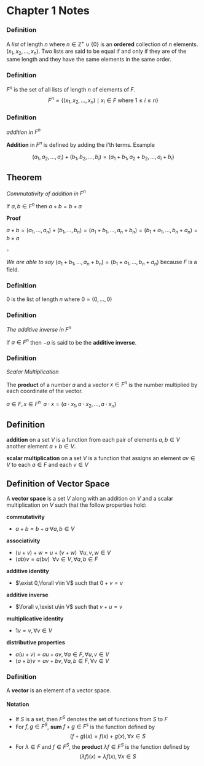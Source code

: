 # Chapter 1 Notes


### Definition 
A _list_ of length $n$ where $n \in \mathbb{Z}^+ \cup\{0 \}$ is an **ordered** collection of $n$ elements. $(x_1,x_2,...,x_n)$. Two lists are said to be equal if and only if they are of the same length and they have the same elements in the same order.

### Definition 

$F^n$ is the set of all lists of length $n$ of elements of $F$.
$$F^n=\{(x_1,x_2,...,x_n) \mid x_i \in F \text{ where } 1\leq i\leq n\}$$

### Definition 
_addition in_ $F^n$

**Addition** in $F^n$ is defined by adding the i'th terms. Example 

$$(a_1,a_2,...,a_i)+(b_1,b_2,...,b_i)=(a_1+b_1,a_2+b_2,...,a_i+b_i)$$

## Theorem
_Commutativity of addition in_ $F^n$

If $a,b \in F^n$ then $a+b=b+a$

**Proof**

$a+b=(a_1,...,a_n)+(b_1,...,b_n) =(a_1+b_1,...,a_n +b_ n)=(b_1+a_1,...,b_ n+a_n)= b+a$

$\square$

_We are able to say_ $(a_1+b_1,...,a_n +b_ n)=(b_1+a_1,...,b_ n+a_n)$ because $F$ is a field. 

### Definition 

$0$ is the list of length $n$ where $0=(0,...,0)$

### Definition
_The additive inverse in_ $F^n$

If $a\in F^n$ then $-a$ is said to be the **additive inverse**.

### Definition
_Scalar Multiplication_

The **product** of a number $a$ and a vector $x \in F^n$ is the number multiplied by each coordinate of the vector.

$a\in F,x\in F^n \;\;a\cdot x=(a\cdot x_1,a\cdot x_2,...,a\cdot x_n)$


## Definition 
**addition** on a set $V$ is a function from each pair of elements $a,b \in V$ another element $a+b \in V$.

**scalar multiplication** on a set $V$ is a function that assigns an element $av \in V$ to each $a \in F$ and each $v \in V$

## Definition of Vector Space

A **vector space** is a set $V$ along with an addition on $V$ and a scalar multiplication on $V$ such that the follow properties hold:

**commutativity**

* $a+b=b+a \;\forall a,b \in V$

**associativity**

* $(u+v)+w= u+(v+w)\; \; \forall u,v,w \in V$
* $(ab)v=a(bv) \; \; \forall v \in V, \forall a,b \in F$
 
**additive identity**

* $\exist 0,\forall v\in V$ such that $0+v=v$
  
**additive inverse**

* $\forall v,\exist u\in V$ such that $v+u=v$

**multiplicative identity**

* $1v=v ,\forall v \in V$

**distributive properties**
* $a(u+v)=au+av, \forall a\in F,\forall u,v\in V$
* $(a+b)v=av+bv, \forall a,b\in F,\forall v\in V$


### Definition
A **vector** is an element of a vector space.

#### Notation
* If $S$ is a set, then $F^S$ denotes the set of functions from $S$ to $F$
* For $f,g \in F^S$, **sum** $f+g \in F^s$ is the function defined by
$$(f+g)(x)=f(x)+g(x), \forall x\in S$$
* For $\lambda \in F$ and  $f \in F^S$, the **product** $\lambda f \in F^S$ is the function defined by 
$$(\lambda f)(x)=\lambda f(x), \forall x\in S$$

